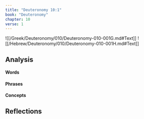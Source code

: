 ```yaml
---
title: "Deuteronomy 10:1"
book: "Deuteronomy"
chapter: 10
verse: 1
---
```

![[/Greek/Deuteronomy/010/Deuteronomy-010-001G.md#Text]]
![[/Hebrew/Deuteronomy/010/Deuteronomy-010-001H.md#Text]]

## Analysis

#### Words

#### Phrases

#### Concepts

## Reflections
